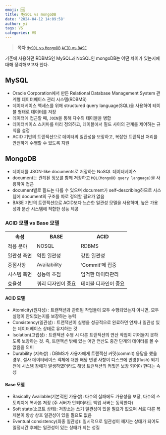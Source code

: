 ```yaml
---
emoji: 🆚
title: MySQL vs mongoDB
date: '2024-04-12 14:09:58'
author: yi
tags: VS
categories: VS
---
```

> **목차**
> [`MySQL` vs `MongoDB`](#mysql)
> [`ACID` vs `BASE`](#acid-모델-vs-base-모델)


기존에 사용하던 RDBMS인 MySQL과 NoSQL인 mongoDB는 어떤 차이가 있는지에 대해 정리해보고자 한다.

## MySQL
- Oracle Corporation에서 만든 Relational Database Management System 관계형 데이터베이스 관리 시스템(RDBMS)
- 데이터베이스 액세스를 위해 structured query language(SQL)을 사용하여 테이블 형태로 데이터를 저장
- 데이터에 접근할 때, `JOIN`을 통해 다수의 테이블을 병합
- 데이터베이스 스키마를 미리 정의하고, 테이블에서 필드 사이의 관계를 제어하는 규칙을 설정
- ACID 기반의 트랜잭션으로 데이터의 일관성을 보장하고, 복잡한 트랜잭션 처리를 안전하게 수행할 수 있도록 지원

## MongoDB
- 데이터를 JSON-like documents로 저장하는 NoSQL 데이터베이스
- document는 관계된 정보를 함께 저장하고 `MQL(MongoDB query language)`을 사용하여 접근
- document별로 필드는 다를 수 있으며 document가 self-describing하므로 시스템에 document의 구조를 따로 정의할 필요가 없음
- BASE 기반의 트랜잭션으로 ACID보다 느슨한 일관성 모델을 사용하며, 높은 가용성과 분산 시스템에 적합한 성능 제공


### ACID 모델 vs Base 모델

<table>
    <tr>
        <th>속성</th>
        <th>BASE</th>
        <th>ACID</th>
    </tr>
    <tr>
        <td>적용 분야</td>
        <td>NOSQL</td>
        <td>RDBMS</td>
    </tr>
    <tr>
        <td>일관성 측면</td>
        <td>약한 일관성</td>
        <td>강한 일관성</td>
    </tr>
    <tr>
        <td>중점사항</td>
        <td>Availability</td>
        <td>‘Commit’에 집중</td>
    </tr>
    <tr>
        <td>시스템 측면</td>
        <td>성능에 초점</td>
        <td>엄격한 데이터관리</td>
    </tr>
    <tr>
        <td>효율성</td>
        <td>쿼리 디자인이 중요</td>
        <td>테이블 디자인이 중요</td>
    </tr>
</table>


<h4>ACID 모델</h4>

- Atomicity(원자성) : 트랜잭션과 관련된 작업들이 모두 수행되었는지 아니면, 모두 실행이 안되었는지를 보장하는 능력
- Consistency(일관성) : 트랜잭션이 실행을 성공적으로 완료하면 언제나 일관성 있는 데이터베이스 상태로 유지하는 것
- Isolation(고립성) : 트랜잭션 수행 시 다른 트랜잭션의 연산 작업이 끼어들지 못하도록 보장하는 것. 즉, 트랜잭션 밖에 있는 어떤 연산도 중간 단계의 데이터를 볼 수 없음을 의미
- Durability (지속성) : DBMS가 사용자에게 트랜잭션 커밋(commit) 응답을 했을 경우, 설사 데이터베이스 객체에 대한 해당 변경 사항이 디스크에 반영(flush) 되기 전에 시스템 장애가 발생하였더라도 해당 트랜잭션의 커밋은 보장 되어야 한다는 속성

<h4>Base 모델</h4>

- Basically Available(기본적인 가용성): 다수의 실패에도 가용성을 보장, 다수의 스토리지에 복사본 저장 (주 서버가 안되더라도 백업 서버는 동작한다)
- Soft state(소프트 상태): 저장소는 쓰기 일관성이 있을 필요가 없으며 서로 다른 복제본이 항상 상호 일관성이 있을 필요도 없음
- Eventual consistency(최종 일관성): 일시적으로 일관성이 깨지는 상태가 되어도 일정시간 후에는 일관성이 있는 상태가 되는 성질 


		
		
		
		
		
		
